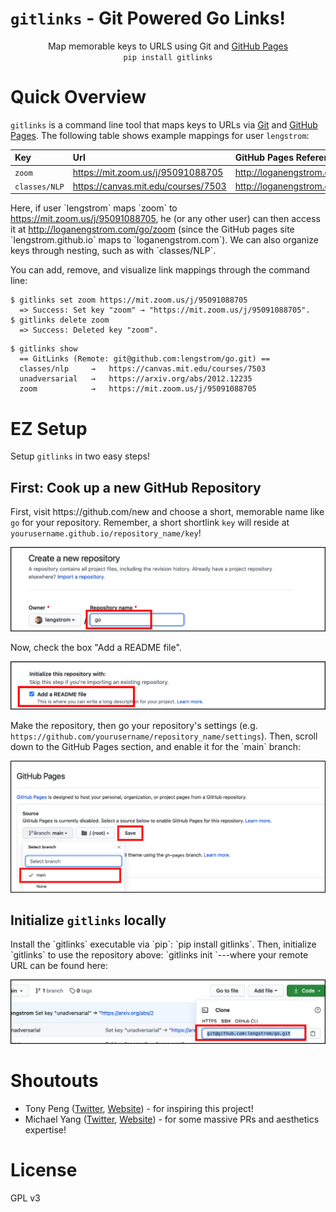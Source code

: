 # `gitlinks` - Git Powered Go Links!
<p align = 'center'>
    Map memorable keys to URLS using Git and <a href="https://pages.github.com">GitHub Pages</a>
    <br/>
    <code>pip install gitlinks</code>
</p>

# Quick Overview
`gitlinks` is a command line tool that maps keys to URLs via 
<a href="https://git-scm.com">Git</a> and [GitHub Pages](https://pages.github.com).
The following table shows example mappings for user `lengstrom`:

| Key           | Url                                                                                   | GitHub Pages Reference                                                                        |
| :------------ | :------------------------------------------------------------------------------------ | :-------------------------------------------------------------------------------------------- |
| `zoom`        | <a href="https://mit.zoom.us/j/95091088705">https://mit.zoom.us/j/95091088705</a>     | <a href="http://loganengstrom.com/go/zoom">http://loganengstrom.com/go/zoom</a>               |
| `classes/NLP` | <a href="https://canvas.mit.edu/courses/7503">https://canvas.mit.edu/courses/7503</a> | <a href="http://loganengstrom.com/go/classes/nlp">http://loganengstrom.com/go/classes/nlp</a> |

<p>
    Here, if user `lengstrom`
    maps `zoom` to <a href="https://mit.zoom.us/j/95091088705">https://mit.zoom.us/j/95091088705</a>,
    he (or any other user) can then access it at
    <a href="http://loganengstrom.com/go/zoom">http://loganengstrom.com/go/zoom</a>
    (since the GitHub pages site `lengstrom.github.io` maps to `loganengstrom.com`).
    We can also organize keys through nesting, such as with `classes/NLP`.
</p>
<p>
    You can add, remove, and visualize link mappings through the command line:
</p>

```
$ gitlinks set zoom https://mit.zoom.us/j/95091088705
  => Success: Set key "zoom" → "https://mit.zoom.us/j/95091088705".
$ gitlinks delete zoom
  => Success: Deleted key "zoom".
```
```
$ gitlinks show
  == GitLinks (Remote: git@github.com:lengstrom/go.git) ==
  classes/nlp     →   https://canvas.mit.edu/courses/7503
  unadversarial   →   https://arxiv.org/abs/2012.12235
  zoom            →   https://mit.zoom.us/j/95091088705
```

# EZ Setup
Setup `gitlinks` in two easy steps!
## First: Cook up a new GitHub Repository
<p>
First, visit https://github.com/new and choose a short, memorable name like
<code>go</code> for your repository. Remember, a short shortlink <code>key</code> will reside at
<code>yourusername.github.io/repository_name/key</code>!
</p>
<img src="static/make_repo.png"/>
<p>
Now, check the box "Add a README file".
</p>
<img src="static/add_readme.png"/>
<p>
Make the repository, then go your repository's settings (e.g. <code>https://github.com/yourusername/repository_name/settings</code>).
Then, scroll down to the GitHub Pages section, and enable it for the `main` branch:
</p>
<img src="static/enable_ghpages.png"/>

## Initialize `gitlinks` locally
<p>
    Install the `gitlinks` executable via `pip`: `pip install gitlinks`. Then, 
    initialize `gitlinks` to use the repository above: `gitlinks init <remote url>`---where your remote URL
    can be found here:
</p>
<img src="static/remote_url.png"/>

# Shoutouts
- Tony Peng ([Twitter](https://twitter.com/iamtonypeng), [Website](http://tonypeng.com)) - for inspiring this project!
- Michael Yang ([Twitter](https://twitter.com/themichaelyang), [Website](http://yang.money)) - for some massive PRs and aesthetics expertise!

# License
GPL v3
